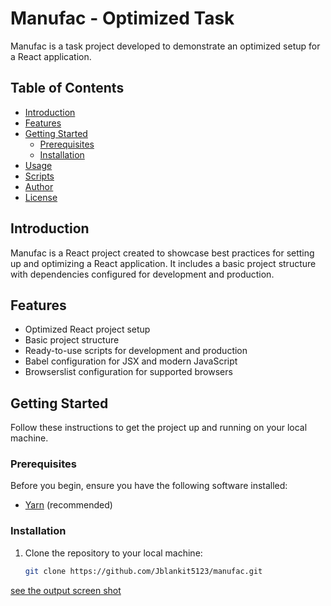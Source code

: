# Manufac - Optimized Task

Manufac is a task project developed to demonstrate an optimized setup for a React application.

## Table of Contents

- [Introduction](#introduction)
- [Features](#features)
- [Getting Started](#getting-started)
  - [Prerequisites](#prerequisites)
  - [Installation](#installation)
- [Usage](#usage)
- [Scripts](#scripts)
- [Author](#author)
- [License](#license)

## Introduction

Manufac is a React project created to showcase best practices for setting up and optimizing a React application. It includes a basic project structure with dependencies configured for development and production.

## Features

- Optimized React project setup
- Basic project structure
- Ready-to-use scripts for development and production
- Babel configuration for JSX and modern JavaScript
- Browserslist configuration for supported browsers

## Getting Started

Follow these instructions to get the project up and running on your local machine.

### Prerequisites

Before you begin, ensure you have the following software installed:

- [Yarn](https://classic.yarnpkg.com/en/docs/install/) (recommended)

### Installation

1. Clone the repository to your local machine:

   ```bash
   git clone https://github.com/Jblankit5123/manufac.git


[see the output screen shot](\src\assests\Mean-page-0.png)

